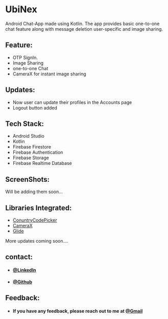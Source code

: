 # UbiNex

Android Chat-App made using Kotlin. The app provides basic one-to-one chat feature along with message deletion user-specific and image sharing.


## Feature:
* OTP SignIn.
* Image Sharing
* one-to-one Chat
* CameraX for instant image sharing

## Updates:
* Now user can update their profiles in the Accounts page
* Logout button added

## Tech Stack:
* Android Studio
* Kotlin
* Firebase Firestore
* Firebase Authentication
* Firebase Storage
* Firebase Realtime Database

## ScreenShots:
Will be adding them soon...

## Libraries Integrated:
* [ConuntryCodePicker](https://github.com/hbb20/CountryCodePickerProject)
* [CameraX](https://developer.android.com/media/camera/camerax)
* [Glide](https://github.com/bumptech/glide)


More updates coming soon....


## contact:
* #### [@LinkedIn](https://www.linkedin.com/in/varun-vats-3a950a203/)
* #### [@Github](https://github.com/Aspire0071400)

## Feedback:
* #### If you have any feedback, please reach out to me at [@Gmail](varunvats.kd2+github@gmail.com)
